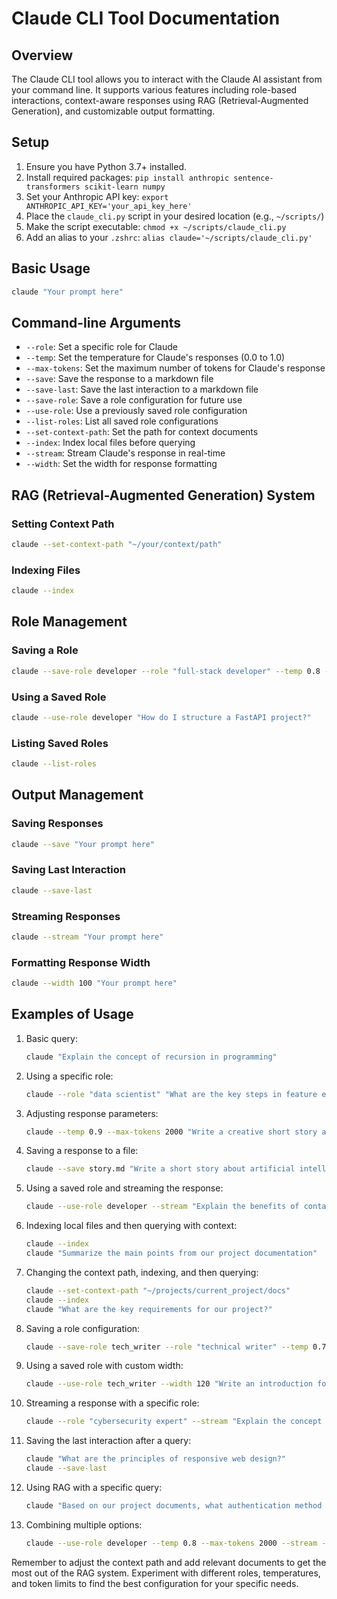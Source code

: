 # Claude CLI Tool Documentation

## Overview

The Claude CLI tool allows you to interact with the Claude AI assistant from your command line. It supports various features including role-based interactions, context-aware responses using RAG (Retrieval-Augmented Generation), and customizable output formatting.

## Setup

1. Ensure you have Python 3.7+ installed.
2. Install required packages: `pip install anthropic sentence-transformers scikit-learn numpy`
3. Set your Anthropic API key: `export ANTHROPIC_API_KEY='your_api_key_here'`
4. Place the `claude_cli.py` script in your desired location (e.g., `~/scripts/`)
5. Make the script executable: `chmod +x ~/scripts/claude_cli.py`
6. Add an alias to your `.zshrc`: `alias claude='~/scripts/claude_cli.py'`

## Basic Usage

```bash
claude "Your prompt here"
```

## Command-line Arguments

- `--role`: Set a specific role for Claude
- `--temp`: Set the temperature for Claude's responses (0.0 to 1.0)
- `--max-tokens`: Set the maximum number of tokens for Claude's response
- `--save`: Save the response to a markdown file
- `--save-last`: Save the last interaction to a markdown file
- `--save-role`: Save a role configuration for future use
- `--use-role`: Use a previously saved role configuration
- `--list-roles`: List all saved role configurations
- `--set-context-path`: Set the path for context documents
- `--index`: Index local files before querying
- `--stream`: Stream Claude's response in real-time
- `--width`: Set the width for response formatting

## RAG (Retrieval-Augmented Generation) System

### Setting Context Path
```bash
claude --set-context-path "~/your/context/path"
```

### Indexing Files
```bash
claude --index
```

## Role Management

### Saving a Role
```bash
claude --save-role developer --role "full-stack developer" --temp 0.8 --max-tokens 1500
```

### Using a Saved Role
```bash
claude --use-role developer "How do I structure a FastAPI project?"
```

### Listing Saved Roles
```bash
claude --list-roles
```

## Output Management

### Saving Responses
```bash
claude --save "Your prompt here"
```

### Saving Last Interaction
```bash
claude --save-last
```

### Streaming Responses
```bash
claude --stream "Your prompt here"
```

### Formatting Response Width
```bash
claude --width 100 "Your prompt here"
```

## Examples of Usage

1. Basic query:
   ```bash
   claude "Explain the concept of recursion in programming"
   ```

2. Using a specific role:
   ```bash
   claude --role "data scientist" "What are the key steps in feature engineering?"
   ```

3. Adjusting response parameters:
   ```bash
   claude --temp 0.9 --max-tokens 2000 "Write a creative short story about time travel"
   ```

4. Saving a response to a file:
   ```bash
   claude --save story.md "Write a short story about artificial intelligence"
   ```

5. Using a saved role and streaming the response:
   ```bash
   claude --use-role developer --stream "Explain the benefits of containerization in software development"
   ```

6. Indexing local files and then querying with context:
   ```bash
   claude --index
   claude "Summarize the main points from our project documentation"
   ```

7. Changing the context path, indexing, and then querying:
   ```bash
   claude --set-context-path "~/projects/current_project/docs"
   claude --index
   claude "What are the key requirements for our project?"
   ```

8. Saving a role configuration:
   ```bash
   claude --save-role tech_writer --role "technical writer" --temp 0.7 --max-tokens 1800
   ```

9. Using a saved role with custom width:
   ```bash
   claude --use-role tech_writer --width 120 "Write an introduction for a user manual about our new software product"
   ```

10. Streaming a response with a specific role:
    ```bash
    claude --role "cybersecurity expert" --stream "Explain the concept of zero-trust security"
    ```

11. Saving the last interaction after a query:
    ```bash
    claude "What are the principles of responsive web design?"
    claude --save-last
    ```

12. Using RAG with a specific query:
    ```bash
    claude "Based on our project documents, what authentication method are we using?"
    ```

13. Combining multiple options:
    ```bash
    claude --use-role developer --temp 0.8 --max-tokens 2000 --stream --width 100 "Explain the benefits and drawbacks of microservices architecture"
    ```

Remember to adjust the context path and add relevant documents to get the most out of the RAG system. Experiment with different roles, temperatures, and token limits to find the best configuration for your specific needs.
